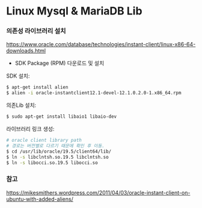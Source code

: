 Linux Mysql & MariaDB Lib
===================================

### 의존성 라이브러리 설치  ###
https://www.oracle.com/database/technologies/instant-client/linux-x86-64-downloads.html
- SDK Package (RPM) 다운로드 및 설치

SDK 설치:

```bash
$ apt-get install alien
$ alien -i oracle-instantclient12.1-devel-12.1.0.2.0-1.x86_64.rpm
```

의존Lib 설치:
```bash
$ sudo apt-get install libaio1 libaio-dev
```

라이브러리 링크 생성:
```bash
# oracle client library path
# 경로는 버전별로 다르기 때문에 확인 후 이동.
$ cd /usr/lib/oracle/19.5/client64/lib/ 	
$ ln -s libclntsh.so.19.5 libclntsh.so
$ ln -s libocci.so.19.5 libocci.so

```

### 참고 ###
https://mikesmithers.wordpress.com/2011/04/03/oracle-instant-client-on-ubuntu-with-added-aliens/
